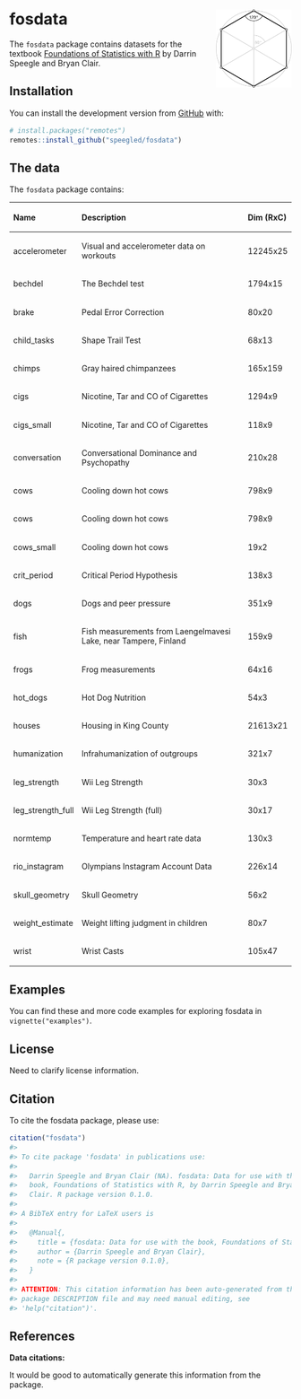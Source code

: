 
<!-- README.md is generated from README.Rmd. Please edit that file -->

# fosdata <a href='https://github.com/speegled/fosdata'><img src='man/figures/logo.png' align="right" height="138.5" /></a>

<!-- badges: start -->

<!-- badges: end -->

The `fosdata` package contains datasets for the textbook [Foundations of
Statistics with R](https://mathstat.slu.edu/~speegle/_book/) by Darrin
Speegle and Bryan Clair.

## Installation

<!--You can install the released version of fosdata from [CRAN](https://CRAN.R-project.org) with:
``` r
install.packages("fosdata")
```
-->

You can install the development version from
[GitHub](https://github.com/) with:

``` r
# install.packages("remotes")
remotes::install_github("speegled/fosdata")
```

## The data

The `fosdata` package contains:

<table>

<thead>

<tr>

<th style="text-align:left;">

Name

</th>

<th style="text-align:left;">

Description

</th>

<th style="text-align:left;">

Dim (RxC)

</th>

</tr>

</thead>

<tbody>

<tr>

<td style="text-align:left;">

accelerometer

</td>

<td style="text-align:left;">

Visual and accelerometer data on workouts

</td>

<td style="text-align:left;">

12245x25

</td>

</tr>

<tr>

<td style="text-align:left;">

bechdel

</td>

<td style="text-align:left;">

The Bechdel test

</td>

<td style="text-align:left;">

1794x15

</td>

</tr>

<tr>

<td style="text-align:left;">

brake

</td>

<td style="text-align:left;">

Pedal Error Correction

</td>

<td style="text-align:left;">

80x20

</td>

</tr>

<tr>

<td style="text-align:left;">

child\_tasks

</td>

<td style="text-align:left;">

Shape Trail Test

</td>

<td style="text-align:left;">

68x13

</td>

</tr>

<tr>

<td style="text-align:left;">

chimps

</td>

<td style="text-align:left;">

Gray haired chimpanzees

</td>

<td style="text-align:left;">

165x159

</td>

</tr>

<tr>

<td style="text-align:left;">

cigs

</td>

<td style="text-align:left;">

Nicotine, Tar and CO of Cigarettes

</td>

<td style="text-align:left;">

1294x9

</td>

</tr>

<tr>

<td style="text-align:left;">

cigs\_small

</td>

<td style="text-align:left;">

Nicotine, Tar and CO of Cigarettes

</td>

<td style="text-align:left;">

118x9

</td>

</tr>

<tr>

<td style="text-align:left;">

conversation

</td>

<td style="text-align:left;">

Conversational Dominance and Psychopathy

</td>

<td style="text-align:left;">

210x28

</td>

</tr>

<tr>

<td style="text-align:left;">

cows

</td>

<td style="text-align:left;">

Cooling down hot cows

</td>

<td style="text-align:left;">

798x9

</td>

</tr>

<tr>

<td style="text-align:left;">

cows

</td>

<td style="text-align:left;">

Cooling down hot cows

</td>

<td style="text-align:left;">

798x9

</td>

</tr>

<tr>

<td style="text-align:left;">

cows\_small

</td>

<td style="text-align:left;">

Cooling down hot cows

</td>

<td style="text-align:left;">

19x2

</td>

</tr>

<tr>

<td style="text-align:left;">

crit\_period

</td>

<td style="text-align:left;">

Critical Period Hypothesis

</td>

<td style="text-align:left;">

138x3

</td>

</tr>

<tr>

<td style="text-align:left;">

dogs

</td>

<td style="text-align:left;">

Dogs and peer pressure

</td>

<td style="text-align:left;">

351x9

</td>

</tr>

<tr>

<td style="text-align:left;">

fish

</td>

<td style="text-align:left;">

Fish measurements from Laengelmavesi Lake, near Tampere, Finland

</td>

<td style="text-align:left;">

159x9

</td>

</tr>

<tr>

<td style="text-align:left;">

frogs

</td>

<td style="text-align:left;">

Frog measurements

</td>

<td style="text-align:left;">

64x16

</td>

</tr>

<tr>

<td style="text-align:left;">

hot\_dogs

</td>

<td style="text-align:left;">

Hot Dog Nutrition

</td>

<td style="text-align:left;">

54x3

</td>

</tr>

<tr>

<td style="text-align:left;">

houses

</td>

<td style="text-align:left;">

Housing in King County

</td>

<td style="text-align:left;">

21613x21

</td>

</tr>

<tr>

<td style="text-align:left;">

humanization

</td>

<td style="text-align:left;">

Infrahumanization of outgroups

</td>

<td style="text-align:left;">

321x7

</td>

</tr>

<tr>

<td style="text-align:left;">

leg\_strength

</td>

<td style="text-align:left;">

Wii Leg Strength

</td>

<td style="text-align:left;">

30x3

</td>

</tr>

<tr>

<td style="text-align:left;">

leg\_strength\_full

</td>

<td style="text-align:left;">

Wii Leg Strength (full)

</td>

<td style="text-align:left;">

30x17

</td>

</tr>

<tr>

<td style="text-align:left;">

normtemp

</td>

<td style="text-align:left;">

Temperature and heart rate data

</td>

<td style="text-align:left;">

130x3

</td>

</tr>

<tr>

<td style="text-align:left;">

rio\_instagram

</td>

<td style="text-align:left;">

Olympians Instagram Account Data

</td>

<td style="text-align:left;">

226x14

</td>

</tr>

<tr>

<td style="text-align:left;">

skull\_geometry

</td>

<td style="text-align:left;">

Skull Geometry

</td>

<td style="text-align:left;">

56x2

</td>

</tr>

<tr>

<td style="text-align:left;">

weight\_estimate

</td>

<td style="text-align:left;">

Weight lifting judgment in children

</td>

<td style="text-align:left;">

80x7

</td>

</tr>

<tr>

<td style="text-align:left;">

wrist

</td>

<td style="text-align:left;">

Wrist Casts

</td>

<td style="text-align:left;">

105x47

</td>

</tr>

</tbody>

</table>

## Examples

You can find these and more code examples for exploring fosdata in
`vignette("examples")`.

## License

Need to clarify license information.

## Citation

To cite the fosdata package, please use:

``` r
citation("fosdata")
#> 
#> To cite package 'fosdata' in publications use:
#> 
#>   Darrin Speegle and Bryan Clair (NA). fosdata: Data for use with the
#>   book, Foundations of Statistics with R, by Darrin Speegle and Bryan
#>   Clair. R package version 0.1.0.
#> 
#> A BibTeX entry for LaTeX users is
#> 
#>   @Manual{,
#>     title = {fosdata: Data for use with the book, Foundations of Statistics with R, by Darrin Speegle and Bryan Clair},
#>     author = {Darrin Speegle and Bryan Clair},
#>     note = {R package version 0.1.0},
#>   }
#> 
#> ATTENTION: This citation information has been auto-generated from the
#> package DESCRIPTION file and may need manual editing, see
#> 'help("citation")'.
```

## References

**Data citations:**

It would be good to automatically generate this information from the
package.

<!---
This code gets close:
thefile <- help(chimps,package="fosdata")
parsedfile <- parse_Rd(thefile$path)
Rd2latex(parsedfile)

Maybe I can adapt Rd2list on this page:
https://stackoverflow.com/questions/8918753/r-help-page-as-object

-->
